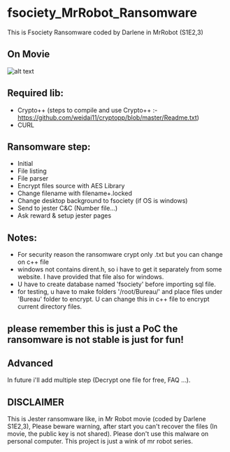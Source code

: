 # fsociety_MrRobot_Ransomware
This is Fsociety Ransomware coded by Darlene in MrRobot (S1E2,3)

## On Movie

![alt text](https://camo.githubusercontent.com/2346efca54bee1dc4a867c939caab5c556970c042f60cd4a4d9d46660868b40b/687474703a2f2f7777772e77656c69766573656375726974792e636f6d2f77702d636f6e74656e742f75706c6f6164732f323031362f30372f6d72726f626f7431312d31303234783539302e6a7067)

## Required lib:
- Crypto++
(steps to compile and use Crypto++ :- https://github.com/weidai11/cryptopp/blob/master/Readme.txt)
- CURL

## Ransomware step:
- Initial
- File listing
- File parser
- Encrypt files source with AES Library
- Change filename with filename+.locked
- Change desktop background to fsociety (if OS is windows)
- Send to jester C&C (Number file...)
- Ask reward & setup jester pages

## Notes:
- For security reason the ransomware crypt only .txt but you can change on c++ file
- windows not contains dirent.h, so i have to get it separately from some website. I have provided that file also for windows.
- U have to create database named 'fsociety' before importing sql file.
- for testing, u have to make folders '/root/Bureau/' and place files under 'Bureau' folder to encrypt. U can change this in c++ file to encrypt current directory files.

## please remember this is just a PoC the ransomware is not stable is just for fun!

## Advanced
In future i'll add multiple step (Decrypt one file for free, FAQ ...).

## DISCLAIMER
This is Jester ransomware like, in Mr Robot movie (coded by Darlene S1E2,3), Please beware warning, after start you can't recover the files (In movie, the public key is not shared). Please don't use this malware on personal computer. This project is just a wink of mr robot series.

